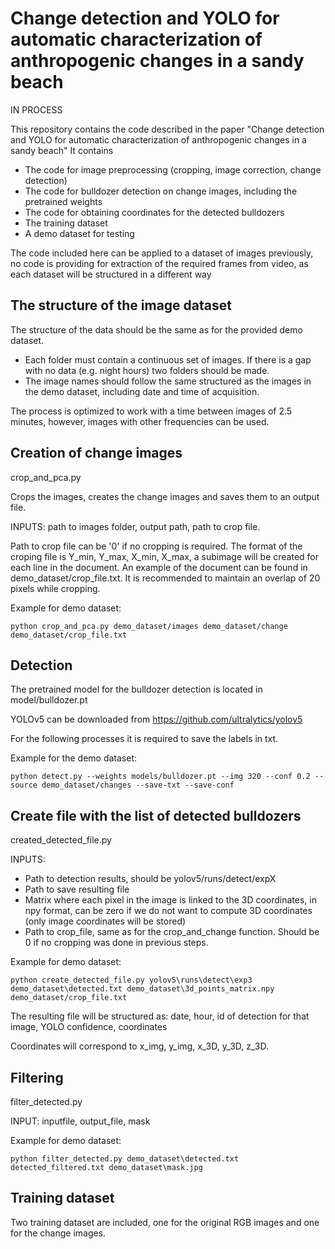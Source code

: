 # Change detection and YOLO for automatic characterization of anthropogenic changes in a sandy beach
IN PROCESS

This repository contains the code described in the paper "Change detection and YOLO for automatic characterization of anthropogenic changes in a sandy beach"
It contains
- The code for image preprocessing (cropping, image correction, change detection)
- The code for bulldozer detection on change images, including the pretrained weights
- The code for obtaining coordinates for the detected bulldozers
- The training dataset
- A demo dataset for testing

The code included here can be applied to a dataset of images previously, no code is providing for extraction of the required frames from video, as each dataset 
will be structured in a different way

## The structure of the image dataset

The structure of the data should be the same as for the provided demo dataset.

- Each folder must contain a continuous set of images. If there is a gap with no data (e.g. night hours) two folders should be made.
- The image names should follow the same structured as the images in the demo dataset, including date and time of acquisition.

The process is optimized to work with a time between images of 2.5 minutes, however, images with other frequencies can be used.

## Creation of change images

crop_and_pca.py

Crops the images, creates the change images and saves them to an output file.

INPUTS: path to images folder, output path, path to crop file.

Path to crop file can be '0' if no cropping is required.
The format of the croping file is Y_min, Y_max, X_min, X_max, a subimage will be created for 
each line in the document. An example of the document can be found in demo_dataset/crop_file.txt.
It is recommended to maintain an overlap of 20 pixels while cropping.

Example for demo dataset:

`python crop_and_pca.py demo_dataset/images demo_dataset/change demo_dataset/crop_file.txt`

## Detection

The pretrained model for the bulldozer detection is located in model/bulldozer.pt

YOLOv5 can be downloaded from https://github.com/ultralytics/yolov5

For the following processes it is required to save the labels in txt.

Example for the demo dataset:

`python detect.py --weights models/bulldozer.pt --img 320 --conf 0.2 --source demo_dataset/changes --save-txt --save-conf`

## Create file with the list of detected bulldozers

created_detected_file.py

INPUTS: 
- Path to detection results, should be yolov5/runs/detect/expX
- Path to save resulting file
- Matrix where each pixel in the image is linked to the 3D coordinates, in npy format, can be zero if we do not want to compute 3D coordinates 
(only image coordinates will be stored)
- Path to crop_file, same as for the crop_and_change function. Should be 0 if no cropping was done in previous steps.

Example for demo dataset:

`python create_detected_file.py yolov5\runs\detect\exp3 demo_dataset\detected.txt demo_dataset\3d_points_matrix.npy demo_dataset/crop_file.txt`

The resulting file will be structured as:
date, hour, id of detection for that image, YOLO confidence, coordinates

Coordinates will correspond to x_img, y_img, x_3D, y_3D, z_3D.

## Filtering

filter_detected.py

INPUT: inputfile, output_file, mask

Example for demo dataset:

`python filter_detected.py demo_dataset\detected.txt detected_filtered.txt demo_dataset\mask.jpg`


## Training dataset

Two training dataset are included, one for the original RGB images and one for the change images.

